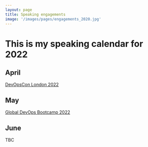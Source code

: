 ```yaml
---
layout: page
title: Speaking engagements
image: '/images/pages/engagements_2020.jpg'
---
```


# This is my speaking calendar for 2022

April
---
[DevOpsCon London 2022](https://devopscon.io/continuous-delivery-automation/why-pipelines-as-code-is-the-way-forward/)  

May
---
[Global DevOps Bootcamp 2022](https://globaldevopsbootcamp.com/)  

June
---
TBC